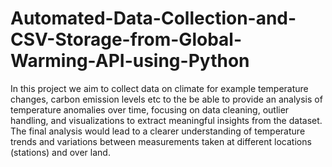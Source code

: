 # Automated-Data-Collection-and-CSV-Storage-from-Global-Warming-API-using-Python
In this project we aim to collect data on climate for example temperature changes, carbon emission levels etc to the be able to provide an analysis of temperature anomalies over time, focusing on data cleaning, outlier handling, and visualizations to extract meaningful insights from the dataset. The final analysis would lead to a clearer understanding of temperature trends and variations between measurements taken at different locations (stations) and over land.
